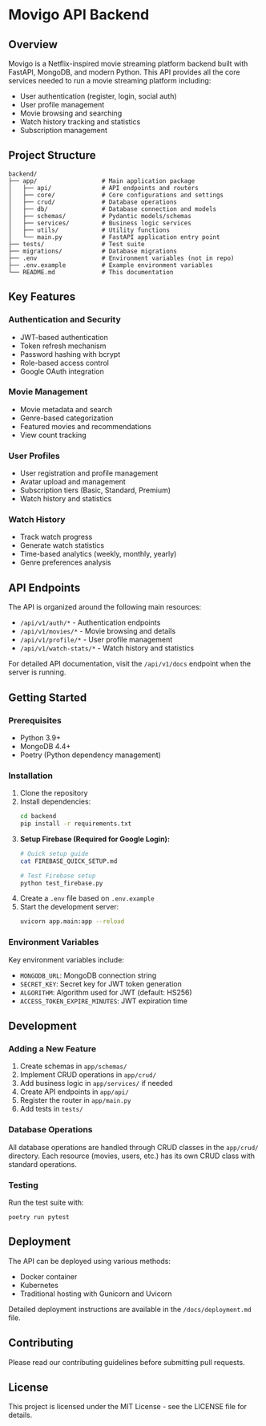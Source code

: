 # Movigo API Backend

## Overview
Movigo is a Netflix-inspired movie streaming platform backend built with FastAPI, MongoDB, and modern Python. This API provides all the core services needed to run a movie streaming platform including:

- User authentication (register, login, social auth)
- User profile management
- Movie browsing and searching
- Watch history tracking and statistics
- Subscription management

## Project Structure

```
backend/
├── app/                  # Main application package
│   ├── api/              # API endpoints and routers
│   ├── core/             # Core configurations and settings
│   ├── crud/             # Database operations
│   ├── db/               # Database connection and models
│   ├── schemas/          # Pydantic models/schemas
│   ├── services/         # Business logic services
│   ├── utils/            # Utility functions
│   └── main.py           # FastAPI application entry point
├── tests/                # Test suite
├── migrations/           # Database migrations
├── .env                  # Environment variables (not in repo)
├── .env.example          # Example environment variables
└── README.md             # This documentation
```

## Key Features

### Authentication and Security
- JWT-based authentication
- Token refresh mechanism
- Password hashing with bcrypt
- Role-based access control
- Google OAuth integration

### Movie Management
- Movie metadata and search
- Genre-based categorization
- Featured movies and recommendations
- View count tracking

### User Profiles
- User registration and profile management
- Avatar upload and management
- Subscription tiers (Basic, Standard, Premium)
- Watch history and statistics

### Watch History
- Track watch progress
- Generate watch statistics
- Time-based analytics (weekly, monthly, yearly)
- Genre preferences analysis

## API Endpoints

The API is organized around the following main resources:

- `/api/v1/auth/*` - Authentication endpoints
- `/api/v1/movies/*` - Movie browsing and details
- `/api/v1/profile/*` - User profile management
- `/api/v1/watch-stats/*` - Watch history and statistics

For detailed API documentation, visit the `/api/v1/docs` endpoint when the server is running.

## Getting Started

### Prerequisites
- Python 3.9+
- MongoDB 4.4+
- Poetry (Python dependency management)

### Installation
1. Clone the repository
2. Install dependencies:
   ```bash
   cd backend
   pip install -r requirements.txt
   ```
3. **Setup Firebase (Required for Google Login):**
   ```bash
   # Quick setup guide
   cat FIREBASE_QUICK_SETUP.md
   
   # Test Firebase setup
   python test_firebase.py
   ```
4. Create a `.env` file based on `.env.example`
5. Start the development server:
   ```bash
   uvicorn app.main:app --reload
   ```

### Environment Variables
Key environment variables include:
- `MONGODB_URL`: MongoDB connection string
- `SECRET_KEY`: Secret key for JWT token generation
- `ALGORITHM`: Algorithm used for JWT (default: HS256)
- `ACCESS_TOKEN_EXPIRE_MINUTES`: JWT expiration time

## Development

### Adding a New Feature
1. Create schemas in `app/schemas/`
2. Implement CRUD operations in `app/crud/`
3. Add business logic in `app/services/` if needed
4. Create API endpoints in `app/api/`
5. Register the router in `app/main.py`
6. Add tests in `tests/`

### Database Operations
All database operations are handled through CRUD classes in the `app/crud/` directory. Each resource (movies, users, etc.) has its own CRUD class with standard operations.

### Testing
Run the test suite with:
```
poetry run pytest
```

## Deployment
The API can be deployed using various methods:
- Docker container
- Kubernetes
- Traditional hosting with Gunicorn and Uvicorn

Detailed deployment instructions are available in the `/docs/deployment.md` file.

## Contributing
Please read our contributing guidelines before submitting pull requests.

## License
This project is licensed under the MIT License - see the LICENSE file for details. 